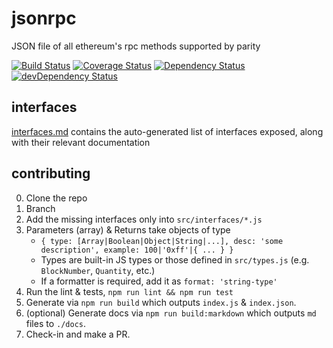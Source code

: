 # jsonrpc

JSON file of all ethereum's rpc methods supported by parity

[![Build Status](https://travis-ci.org/paritytech/js-jsonrpc.svg?branch=master)](https://travis-ci.org/paritytech/js-jsonrpc)
[![Coverage Status](https://coveralls.io/repos/github/paritytech/js-jsonrpc/badge.svg?branch=master)](https://coveralls.io/github/paritytech/js-jsonrpc?branch=master)
[![Dependency Status](https://david-dm.org/paritytech/js-jsonrpc.svg)](https://david-dm.org/paritytech/js-jsonrpc)
[![devDependency Status](https://david-dm.org/paritytech/js-jsonrpc/dev-status.svg)](https://david-dm.org/paritytech/js-jsonrpc#info=devDependencies)

## interfaces

[interfaces.md](release/interfaces.md) contains the auto-generated list of interfaces exposed, along with their relevant documentation

## contributing

0. Clone the repo
0. Branch
0. Add the missing interfaces only into `src/interfaces/*.js`
0. Parameters (array) & Returns take objects of type
    - `{ type: [Array|Boolean|Object|String|...], desc: 'some description', example: 100|'0xff'|{ ... } }`
    - Types are built-in JS types or those defined in `src/types.js` (e.g. `BlockNumber`, `Quantity`, etc.)
    - If a formatter is required, add it as `format: 'string-type'`
0. Run the lint & tests, `npm run lint && npm run test`
0. Generate via `npm run build` which outputs `index.js` & `index.json`.
0. (optional) Generate docs via `npm run build:markdown` which outputs `md` files to `./docs`.
0. Check-in and make a PR.
